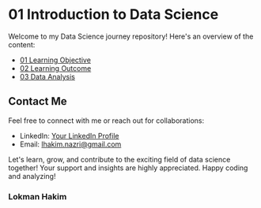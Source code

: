 # 01 Introduction to Data Science
Welcome to my Data Science journey repository! Here's an overview of the content:

- [01 Learning Objective](https://github.com/lokmanTech/01_Introduction_to_Data_Science/blob/main/01%20Learning%20Objective)
- [02 Learning Outcome](https://github.com/lokmanTech/01_Introduction_to_Data_Science/blob/main/02%20Learning%20Outcome)
- [03 Data Analysis](https://github.com/lokmanTech/01_Introduction_to_Data_Science/blob/main/03%20Data%20Analysis)    




## Contact Me
Feel free to connect with me or reach out for collaborations:

- LinkedIn: [Your LinkedIn Profile](https://www.linkedin.com/in/lhakimnazri/)
- Email: [lhakim.nazri@gmail.com](lhakim.nazri@gmail.com)

Let's learn, grow, and contribute to the exciting field of data science together! Your support and insights are highly appreciated.
Happy coding and analyzing!

### Lokman Hakim
